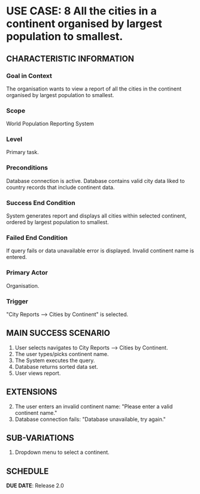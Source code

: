 # USE CASE: 8 All the cities in a continent organised by largest population to smallest.

## CHARACTERISTIC INFORMATION

### Goal in Context

The organisation wants to view a report of all the cities in the continent organised by largest population to smallest.

### Scope

World Population Reporting System

### Level

Primary task.

### Preconditions

Database connection is active.
Database contains valid city data liked to country records that include continent data.

### Success End Condition

System generates report and displays all cities within selected continent, ordered by largest population to smallest.

### Failed End Condition

If query fails or data unavailable error is displayed.
Invalid continent name is entered.

### Primary Actor

Organisation.

### Trigger

"City Reports --> Cities by Continent" is selected.

## MAIN SUCCESS SCENARIO

1. User selects navigates to City Reports --> Cities by Continent.
2. The user types/picks continent name.
3. The System executes the query.
4. Database returns sorted data set.
5. User views report.

## EXTENSIONS

2. The user enters an invalid continent name: "Please enter a valid continent name."
3. Database connection fails: "Database unavailable, try again."

## SUB-VARIATIONS

1. Dropdown menu to select a continent.

## SCHEDULE

**DUE DATE**: Release 2.0
